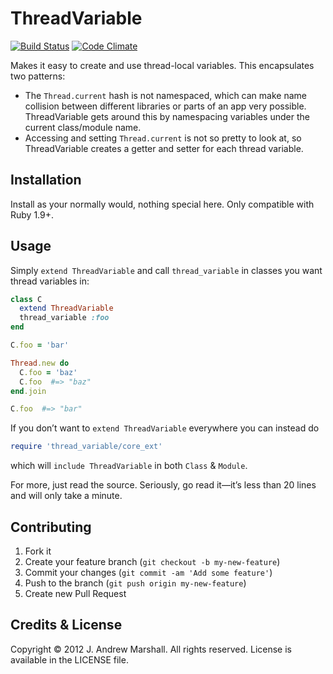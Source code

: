 # ThreadVariable

[![Build Status](https://secure.travis-ci.org/amarshall/thread_variable.png)](http://travis-ci.org/amarshall/thread_variable)
[![Code Climate](https://codeclimate.com/badge.png)](https://codeclimate.com/github/amarshall/thread_variable)

Makes it easy to create and use thread-local variables. This encapsulates two patterns:

- The `Thread.current` hash is not namespaced, which can make name collision between different libraries or parts of an app very possible. ThreadVariable gets around this by namespacing variables under the current class/module name.
- Accessing and setting `Thread.current` is not so pretty to look at, so ThreadVariable creates a getter and setter for each thread variable.

## Installation

Install as your normally would, nothing special here. Only compatible with Ruby 1.9+.

## Usage

Simply `extend ThreadVariable` and call `thread_variable` in classes you want thread variables in:

```ruby
class C
  extend ThreadVariable
  thread_variable :foo
end

C.foo = 'bar'

Thread.new do
  C.foo = 'baz'
  C.foo  #=> "baz"
end.join

C.foo  #=> "bar"
```

If you don’t want to `extend ThreadVariable` everywhere you can instead do

```ruby
require 'thread_variable/core_ext'
```

which will `include ThreadVariable` in both `Class` & `Module`.

For more, just read the source. Seriously, go read it—it’s less than 20 lines and will only take a minute.

## Contributing

1. Fork it
2. Create your feature branch (`git checkout -b my-new-feature`)
3. Commit your changes (`git commit -am 'Add some feature'`)
4. Push to the branch (`git push origin my-new-feature`)
5. Create new Pull Request

## Credits & License

Copyright © 2012 J. Andrew Marshall. All rights reserved.
License is available in the LICENSE file.
